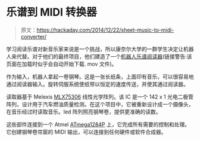 # 乐谱到 MIDI 转换器

> 原文：<https://hackaday.com/2014/12/22/sheet-music-to-midi-converter/>

学习阅读乐谱对新音乐家来说是一个挑战，所以康奈尔大学的一群学生决定让机器人来代替。对于他们的最终项目，他们建造了一个[机器人乐谱阅读器](http://people.ece.cornell.edu/land/courses/ece4760/FinalProjects/f2014/dy264_ly288_yh644/dy264_ly288_yh644/project.html)(链接警告:该页面在加载时似乎会自动开始下载. mov 文件)。

作为输入，机器人拿起一卷钢琴。这是一张长纸条，上面印有音乐，可以很容易地通过阅读器输入。旋转伺服系统使纸带以恒定的速度传送，并使其通过阅读器。

读取器基于 Melexis [MLX75306](http://www.melexis.com/Optical-Sensors/Optical-Sensing/MLX75306-771.aspx) 线性光学阵列。该 IC 是一个 142 x 1 光电二极管阵列，设计用于汽车燃油质量检测。在这个项目中，它被重新设计成一个摄像头，在音乐经过时读取音乐。led 阵列照亮钢琴卷，提供更准确的读数。

这些部件连接到一个 Atmel [ATmega1284P](http://www.atmel.com/devices/ATMEGA1284P.aspx) 上，它完成所有需要的控制和处理。它创建钢琴卷帘窗的 MIDI 输出，可以连接到任何硬件或软件合成器。